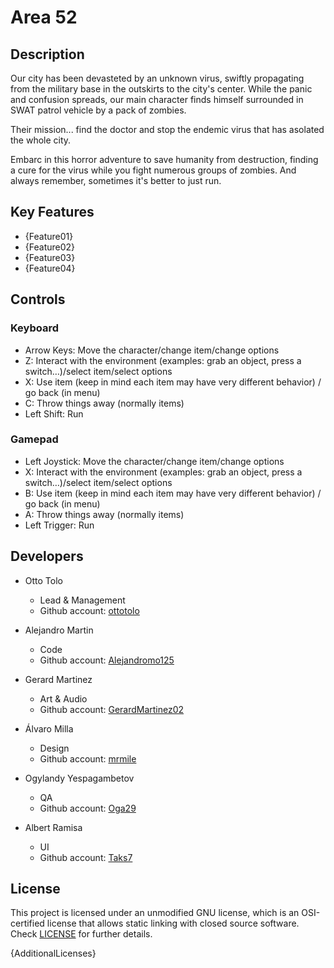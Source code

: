 # Area 52

## Description

Our city has been devasteted by an unknown virus, swiftly propagating from the military base in the outskirts to the city's center. While the panic and confusion spreads, our main character finds himself surrounded in SWAT patrol vehicle by a pack of zombies.

Their mission... find the doctor and stop the endemic virus that has asolated the whole city.

Embarc in this horror adventure to save humanity from destruction, finding a cure for the virus while you fight numerous groups of zombies. And always remember, sometimes it's better to just run.

## Key Features

 - {Feature01}
 - {Feature02}
 - {Feature03}
 - {Feature04}
 
## Controls

 ### Keyboard
- Arrow Keys: Move the character/change item/change options
- Z: Interact with the environment (examples: grab an object, press a switch…)/select item/select options
- X: Use item (keep in mind each item may have very different behavior) / go back (in menu)
- C: Throw things away (normally items)
- Left Shift: Run

### Gamepad
- Left Joystick: Move the character/change item/change options
- X: Interact with the environment (examples: grab an object, press a switch…)/select item/select options
- B: Use item (keep in mind each item may have very different behavior) / go back (in menu)
- A: Throw things away (normally items)
- Left Trigger: Run

## Developers

* Otto Tolo

    - Lead & Management
    - Github account: [ottotolo](https://github.com/ottotolo)

* Alejandro Martin

    - Code
    - Github account: [Alejandromo125](https://github.com/Alejandromo125)

* Gerard Martinez

    - Art & Audio
    - Github account: [GerardMartinez02](https://github.com/GerardMartinez02)

* Álvaro Milla

    - Design
    - Github account: [mrmile](https://github.com/mrmile)

* Ogylandy Yespagambetov

    - QA
    - Github account: [Oga29](https://github.com/Oga29)

* Albert Ramisa

    - UI
    - Github account: [Taks7](https://github.com/Taks7)

## License

This project is licensed under an unmodified GNU license, which is an OSI-certified license that allows static linking with closed source software. Check [LICENSE](LICENSE) for further details.

{AdditionalLicenses}
